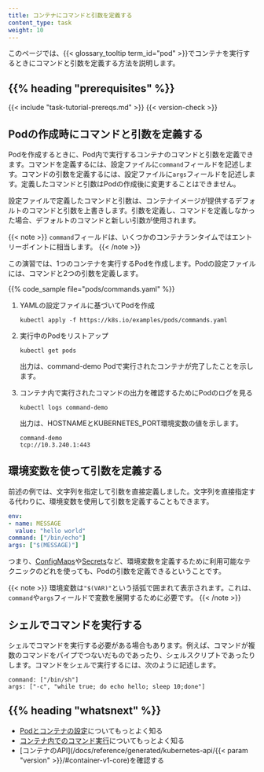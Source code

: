 ```yaml
---
title: コンテナにコマンドと引数を定義する
content_type: task
weight: 10
---
```


<!-- overview -->

このページでは、{{< glossary_tooltip term_id="pod" >}}でコンテナを実行するときにコマンドと引数を定義する方法を説明します。




## {{% heading "prerequisites" %}}


{{< include "task-tutorial-prereqs.md" >}} {{< version-check >}}




<!-- steps -->

## Podの作成時にコマンドと引数を定義する

Podを作成するときに、Pod内で実行するコンテナのコマンドと引数を定義できます。コマンドを定義するには、設定ファイルに`command`フィールドを記述します。コマンドの引数を定義するには、設定ファイルに`args`フィールドを記述します。定義したコマンドと引数はPodの作成後に変更することはできません。

設定ファイルで定義したコマンドと引数は、コンテナイメージが提供するデフォルトのコマンドと引数を上書きします。引数を定義し、コマンドを定義しなかった場合、デフォルトのコマンドと新しい引数が使用されます。

{{< note >}}
`command`フィールドは、いくつかのコンテナランタイムではエントリーポイントに相当します。
{{< /note >}}

この演習では、1つのコンテナを実行するPodを作成します。Podの設定ファイルには、コマンドと2つの引数を定義します。

{{% code_sample file="pods/commands.yaml" %}}

1. YAMLの設定ファイルに基づいてPodを作成

   ```shell
   kubectl apply -f https://k8s.io/examples/pods/commands.yaml
   ```

1. 実行中のPodをリストアップ

   ```shell
   kubectl get pods
   ```

   出力は、command-demo Podで実行されたコンテナが完了したことを示します。

1. コンテナ内で実行されたコマンドの出力を確認するためにPodのログを見る

   ```shell
   kubectl logs command-demo
   ```

   出力は、HOSTNAMEとKUBERNETES_PORT環境変数の値を示します。

   ```text
   command-demo
   tcp://10.3.240.1:443
   ```

## 環境変数を使って引数を定義する

前述の例では、文字列を指定して引数を直接定義しました。文字列を直接指定する代わりに、環境変数を使用して引数を定義することもできます。


```yaml
env:
- name: MESSAGE
  value: "hello world"
command: ["/bin/echo"]
args: ["$(MESSAGE)"]
```

つまり、[ConfigMaps](/docs/tasks/configure-pod-container/configure-pod-configmap/)や[Secrets](/docs/concepts/configuration/secret/)など、環境変数を定義するために利用可能なテクニックのどれを使っても、Podの引数を定義できるということです。

{{< note >}}
環境変数は`"$(VAR)"`という括弧で囲まれて表示されます。これは、`command`や`args`フィールドで変数を展開するために必要です。
{{< /note >}}

## シェルでコマンドを実行する

シェルでコマンドを実行する必要がある場合もあります。例えば、コマンドが複数のコマンドをパイプでつないだものであったり、シェルスクリプトであったりします。コマンドをシェルで実行するには、次のように記述します。

```shell
command: ["/bin/sh"]
args: ["-c", "while true; do echo hello; sleep 10;done"]
```

## {{% heading "whatsnext" %}}

* [Podとコンテナの設定](/ja/docs/tasks/)についてもっとよく知る
* [コンテナ内でのコマンド実行](/ja/docs/tasks/debug/debug-application/get-shell-running-container/)についてもっとよく知る
* [コンテナのAPI](/docs/reference/generated/kubernetes-api/{{< param "version" >}}/#container-v1-core)を確認する
